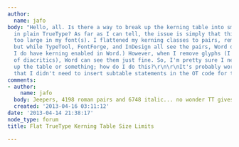 ```yaml
---
author:
  name: jafo
body: "Hello, all. Is there a way to break up the kerning table into smaller ones
  in plain TrueType? As far as I can tell, the issue is simply that this table is
  too large in my font(s). I flattened my kerning classes to pairs, removed OT data,
  but while TypeTool, FontForge, and InDesign all see the pairs, Word doesn't. (Yes,
  I do have kerning enabled in Word.) However, when I remove glyphs (I have a lot
  of diacritics), Word can see them just fine. So, I'm pretty sure I need to break
  up the table or something; how do I do this?\r\n\r\nIt's probably worth mentioning
  that I didn't need to insert subtable statements in the OT code for the CFF version.\r\n\r\nTIA!\r\n"
comments:
- author:
    name: jafo
  body: Jeepers, 4198 roman pairs and 6748 italic... no wonder TT gives up.
  created: '2013-04-16 03:11:12'
date: '2013-04-14 21:38:17'
node_type: forum
title: Flat TrueType Kerning Table Size Limits

---
```

